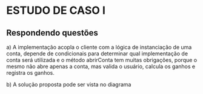 # ESTUDO DE CASO I

## Respondendo questões

a) A implementação acopla o cliente com a lógica de instanciação de uma conta, depende de condicionais para determinar qual implementação de conta será utilizada e o método abrirConta tem muitas obrigações, porque o mesmo não abre apenas a conta, mas valida o usuário, calcula os ganhos e registra os ganhos.

b) A solução proposta pode ser vista no diagrama

